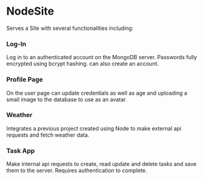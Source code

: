 # NodeSite
Serves a Site with several functionalities including:

### Log-In
Log in to an authenticated account on the MongoDB server.  Passwords fully encrypted using bcrypt hashing.
can also create an account.

### Profile Page
On the user page can update credentials as well as age and uploading a small image to the database to use as an avatar.

### Weather
Integrates a previous project created using Node to make external api requests and fetch weather data.

### Task App
Make internal api requests to create, read update and delete tasks and save them to the server.  Requires authentication to complete.
